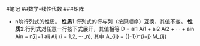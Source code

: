 #笔记
##数学-线性代数
###矩阵
+ n阶行列式的性质。
**性质1**.行列式的行与列（按原顺序）互换，其值不变。
**性质2**.行列式对任意一行按下式展开，其值相等
    D = ai1 Ai1 + ai2 Ai2 + ··· + ain Ain = n∑j=1 aij Aij
    (i = 1,2, ··· ,n), 其中 A_{ij} = ({-1})^{i+j} M_{ij}
